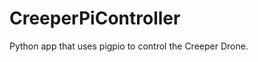 CreeperPiController
===================

Python app that uses pigpio to control the Creeper Drone.


